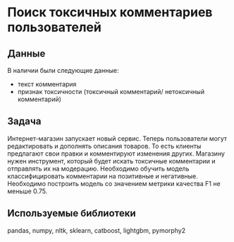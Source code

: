 # Поиск токсичных комментариев пользователей

## Данные
В наличии были следующие данные:
- текст комментария
- признак токсичности (токсичный комментарий/ нетоксичный комментарий)

## Задача
Интернет-магазин запускает новый сервис. Теперь пользователи могут редактировать и дополнять описания товаров. То есть клиенты предлагают свои правки и комментируют изменения других. Магазину нужен инструмент, который будет искать токсичные комментарии и отправлять их на модерацию.
Необходимо обучить модель классифицировать комментарии на позитивные и негативные.
Необходимо построить модель со значением метрики качества F1 не меньше 0.75. 

## Используемые библиотеки
pandas, numpy, nltk, sklearn, catboost, lightgbm, pymorphy2
